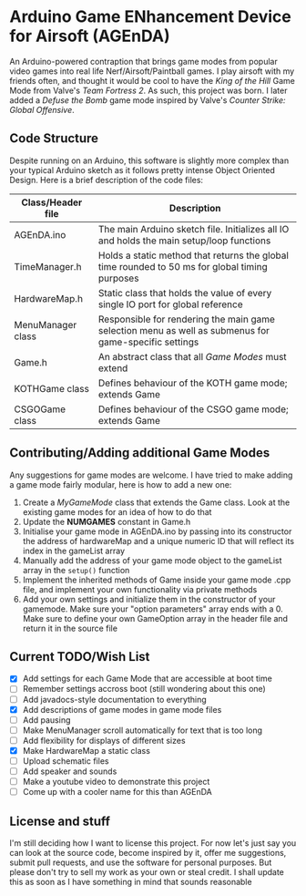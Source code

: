 # Arduino Game ENhancement Device for Airsoft (AGEnDA)

An Arduino-powered contraption that brings game modes from popular video games into real life Nerf/Airsoft/Paintball games. I play airsoft with my friends often, and thought it would be cool to have the _King of the Hill_ Game Mode from Valve's _Team Fortress 2_. As such, this project was born. I later added a _Defuse the Bomb_ game mode inspired by Valve's _Counter Strike: Global Offensive_.

## Code Structure

Despite running on an Arduino, this software is slightly more complex than your typical Arduino sketch as it follows pretty intense Object Oriented Design. Here is a brief description of the code files:

Class/Header file |Description
------------------|-----------
AGEnDA.ino        | The main Arduino sketch file. Initializes all IO and holds the main setup/loop functions
TimeManager.h     | Holds a static method that returns the global time rounded to 50 ms for global timing purposes
HardwareMap.h     | Static class that holds the value of every single IO port for global reference
MenuManager class | Responsible for rendering the main game selection menu as well as submenus for game-specific settings
Game.h            | An abstract class that all _Game Modes_ must extend
KOTHGame class    | Defines behaviour of the KOTH game mode; extends Game
CSGOGame class    | Defines behaviour of the CSGO game mode; extends Game


## Contributing/Adding additional Game Modes

Any suggestions for game modes are welcome. I have tried to make adding a game mode fairly modular, here is how to add a new one:
1) Create a _MyGameMode_ class that extends the Game class. Look at the existing game modes for an idea of how to do that
2) Update the __NUMGAMES__ constant in Game.h
3) Initialise your game mode in AGEnDA.ino by passing into its constructor the address of hardwareMap and a unique numeric ID that will reflect its index in the gameList array
4) Manually add the address of your game mode object to the gameList array in the `setup()` function
5) Implement the inherited methods of Game inside your game mode .cpp file, and implement your own functionality via private methods
6) Add your own settings and initialize them in the constructor of your gamemode. Make sure your "option parameters" array ends with a 0. Make sure to define your own GameOption array in the header file and return it in the source file

## Current TODO/Wish List
- [x] Add settings for each Game Mode that are accessible at boot time
- [ ] Remember settings accross boot (still wondering about this one)
- [ ] Add javadocs-style documentation to everything
- [X] Add descriptions of game modes in game mode files
- [ ] Add pausing
- [ ] Make MenuManager scroll automatically for text that is too long
- [ ] Add flexibility for displays of different sizes
- [X] Make HardwareMap a static class
- [ ] Upload schematic files
- [ ] Add speaker and sounds
- [ ] Make a youtube video to demonstrate this project
- [ ] Come up with a cooler name for this than AGEnDA

## License and stuff
I'm still deciding how I want to license this project. For now let's just say you can look at the source code, become inspired by it, offer me suggestions, submit pull requests, and use the software for personal purposes. But please don't try to sell my work as your own or steal credit. I shall update this as soon as I have something in mind that sounds reasonable
